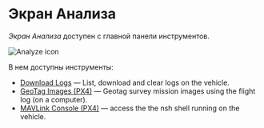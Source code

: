 # Экран Анализа

*Экран Анализа* доступен с главной панели инструментов.

![Analyze icon](../../assets/analyze/analyze_toolbar.jpg)

В нем доступны инструменты:

* [Download Logs](../analyze_view/log_download.md) — List, download and clear logs on the vehicle.
* [GeoTag Images (PX4)](../analyze_view/geotag_images.md) — Geotag survey mission images using the flight log (on a computer).
* [MAVLink Console (PX4)](../analyze_view/mavlink_console.md) — access the the nsh shell running on the vehicle.